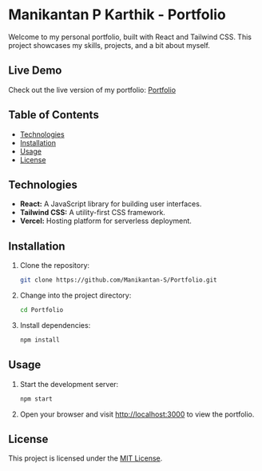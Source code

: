 # Manikantan P Karthik  - Portfolio

Welcome to my personal portfolio, built with React and Tailwind CSS. This project showcases my skills, projects, and a bit about myself.

## Live Demo

Check out the live version of my portfolio: [Portfolio](https://portfolio-blue-pi-67.vercel.app)

## Table of Contents
- [Technologies](#technologies)
- [Installation](#installation)
- [Usage](#usage)
- [License](#license)

## Technologies

- **React:** A JavaScript library for building user interfaces.
- **Tailwind CSS:** A utility-first CSS framework.
- **Vercel:** Hosting platform for serverless deployment.

## Installation

1. Clone the repository:

    ```bash
    git clone https://github.com/Manikantan-S/Portfolio.git
    ```

2. Change into the project directory:

    ```bash
    cd Portfolio
    ```

3. Install dependencies:

    ```bash
    npm install
    ```

## Usage

1. Start the development server:

    ```bash
    npm start
    ```

2. Open your browser and visit [http://localhost:3000](http://localhost:3000) to view the portfolio.

## License

This project is licensed under the [MIT License](LICENSE).
